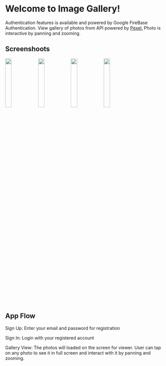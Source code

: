 # Welcome to Image Gallery!

Authentication features is available and powered by Google FireBase Authentication.
View gallery of photos from API powered by [Pexel.](https://www.pexels.com)
Photo is interactive by panning and zooming.

## Screenshoots

<img src="https://user-images.githubusercontent.com/93150875/217883115-0c0877c8-7eb2-4d5a-8e6a-c9d4e8287571.png"  width=20% height=20%> <img src="https://user-images.githubusercontent.com/93150875/217883281-609419f2-357b-4ccd-b037-cafdf43d09f9.png"  width=20% height=20%> <img src="https://user-images.githubusercontent.com/93150875/217883608-0970b840-00cc-4fea-b8ba-d90c880e4cab.png"  width=20% height=20%> <img src="https://user-images.githubusercontent.com/93150875/217883725-655ad7a0-8a30-4ee6-8162-914ac4fe1a98.png"  width=20% height=20%>

## App Flow

Sign Up: Enter your email and password for registration

Sign In: Login with your registered account

Gallery View: The photos will loaded on the screen for viewer. User can tap on any photo to see it in full screen and interact with it by panning and zooming.


